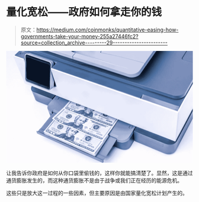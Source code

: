 # 量化宽松——政府如何拿走你的钱

> 原文：<https://medium.com/coinmonks/quantitative-easing-how-governments-take-your-money-255a27446fc2?source=collection_archive---------29----------------------->

![](img/4b6d6b871ffa1a29075e56bd22977205.png)

让我告诉你政府是如何从你口袋里偷钱的，这样你就能搞清楚了。显然，这是通过通货膨胀发生的，而这种通货膨胀不是由于战争或我们正在经历的能源危机。

这些只是放大这一过程的一些因素，但主要原因是由国家量化宽松计划产生的。